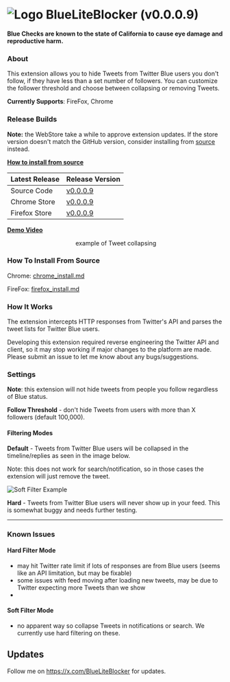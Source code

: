# ![Logo](BlueLiteBlocker/icons/logo-48.png) BlueLiteBlocker (v0.0.0.9)

**Blue Checks are known to the state of California to cause eye damage and reproductive harm.**

### About
This extension allows you to hide Tweets from Twitter Blue users you don't follow, if they have less than a set number of followers.
You can customize the follower threshold and choose between collapsing or removing Tweets. 

**Currently Supports**: FireFox, Chrome
### Release Builds
**Note:** the WebStore take a while to approve extension updates. If the store version doesn't match the GitHub version, consider installing from [source](#How-To-Install-From-Source) instead.

**[How to install from source](#How-To-Install-From-Source)**

| Latest Release | Release Version                                                                                        |
|----------------|--------------------------------------------------------------------------------------------------------|
| Source Code    | [v0.0.0.9](https://github.com/MalwareTech/BlueLiteBlocker/archive/refs/tags/v0.0.0.9.zip)              |
| Chrome Store   | [v0.0.0.9](https://chrome.google.com/webstore/detail/blueliteblocker/gimbefnamedicgajjballjjhanhnpjce) |
| Firefox Store  | [v0.0.0.9](https://addons.mozilla.org/en-US/firefox/addon/blueliteblocker/)                            |

[**Demo Video**](https://www.youtube.com/watch?v=nyQomTilJXo)
<p style="text-align: center;" align="center">
  <img alt="" style="max-width: 100%;" src="/example_screenshot.png?1">
example of Tweet collapsing
</p>


### How To Install From Source
Chrome: [chrome_install.md](/Instructions/Chrome/chrome_install.md)

FireFox: [firefox_install.md](/Instructions/Firefox/firefox_install.md)

### How It Works
The extension intercepts HTTP responses from Twitter's API and parses the tweet lists for Twitter Blue users. 

Developing this extension required reverse engineering the Twitter API and client, 
so it may stop working if major changes to the platform are made. Please submit an issue to let me know about any bugs/suggestions.

### Settings
**Note**: this extension will not hide tweets from people you follow regardless of Blue status.

**Follow Threshold** - don't hide Tweets from users with more than X followers (default 100,000).

#### Filtering Modes

**Default** - Tweets from Twitter Blue users will be collapsed in the timeline/replies as seen in the image below. 

Note: this does not work for search/notification, so in those cases the extension will just remove the tweet.

![Soft Filter Example](screenshot_softblock.png)

**Hard** - Tweets from Twitter Blue users will never show up in your feed. This is somewhat buggy and needs further
testing.

-- -
### Known Issues
#### Hard Filter Mode
- may hit Twitter rate limit if lots of responses are from Blue users (seems like an API limitation, but may be fixable)
- some issues with feed moving after loading new tweets, may be due to Twitter expecting more Tweets than we show
- 

#### Soft Filter Mode
- no apparent way so collapse Tweets in notifications or search. We currently use hard filtering on these.


## Updates
Follow me on https://x.com/BlueLiteBlocker for updates.
 
